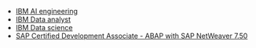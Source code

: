   - [IBM AI engineering](https://www.credly.com/earner/earned/badge/c016a39b-00ea-448d-b83b-2ddb4d8cfe32)
  - [IBM Data analyst](https://www.credly.com/badges/4112c8d0-efd0-4afe-8420-e845be8a9730)
  - [IBM Data science](https://www.credly.com/earner/earned/badge/67c93209-0dd7-4d0a-a9ba-7418c4837a0a)
  - [SAP Certified Development Associate - ABAP with SAP NetWeaver 7.50](https://www.credly.com/badges/ab80515d-9a06-4088-9259-8d1d47b460d7/public_url)
